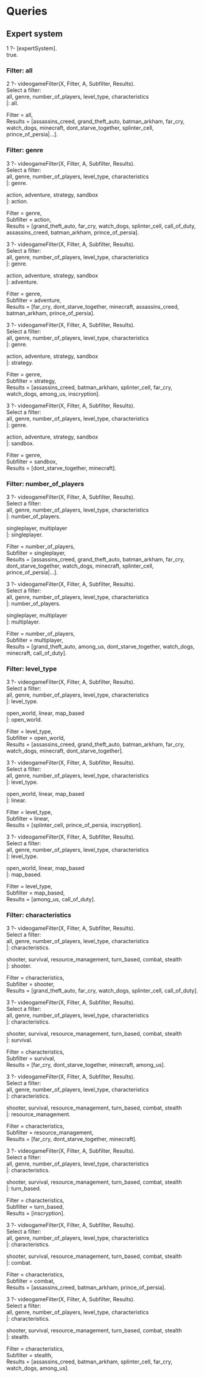 # Queries

## Expert system

1 ?- \[expertSystem\].  
true.  

### Filter: all

2 ?- videogameFilter(X, Filter, A, Subfilter, Results).  
Select a filter:  
all, genre, number_of_players, level_type, characteristics  
|: all.  

Filter = all,  
Results = \[assassins_creed, grand_theft_auto, batman_arkham, far_cry, watch_dogs, minecraft, dont_starve_together, splinter_cell, prince_of_persia|...\].  

### Filter: genre

3 ?- videogameFilter(X, Filter, A, Subfilter, Results).  
Select a filter:  
all, genre, number_of_players, level_type, characteristics  
|: genre.  

action, adventure, strategy, sandbox  
|: action.  

Filter = genre,  
Subfilter = action,  
Results = \[grand_theft_auto, far_cry, watch_dogs, splinter_cell, call_of_duty, assassins_creed, batman_arkham, prince_of_persia\].  

3 ?- videogameFilter(X, Filter, A, Subfilter, Results).  
Select a filter:  
all, genre, number_of_players, level_type, characteristics  
|: genre.  

action, adventure, strategy, sandbox  
|: adventure.  

Filter = genre,  
Subfilter = adventure,  
Results = \[far_cry, dont_starve_together, minecraft, assassins_creed, batman_arkham, prince_of_persia\].  

3 ?- videogameFilter(X, Filter, A, Subfilter, Results).  
Select a filter:  
all, genre, number_of_players, level_type, characteristics  
|: genre.  

action, adventure, strategy, sandbox  
|: strategy.  

Filter = genre,  
Subfilter = strategy,  
Results = \[assassins_creed, batman_arkham, splinter_cell, far_cry, watch_dogs, among_us, inscryption\].  

3 ?- videogameFilter(X, Filter, A, Subfilter, Results).  
Select a filter:  
all, genre, number_of_players, level_type, characteristics  
|: genre.  

action, adventure, strategy, sandbox  
|: sandbox.  

Filter = genre,  
Subfilter = sandbox,  
Results = \[dont_starve_together, minecraft\].  

### Filter: number_of_players

3 ?- videogameFilter(X, Filter, A, Subfilter, Results).  
Select a filter:  
all, genre, number_of_players, level_type, characteristics  
|: number_of_players.  

singleplayer, multiplayer  
|: singleplayer.  

Filter = number_of_players,  
Subfilter = singleplayer,  
Results = \[assassins_creed, grand_theft_auto, batman_arkham, far_cry, dont_starve_together, watch_dogs, minecraft, splinter_cell, prince_of_persia|...\].  

3 ?- videogameFilter(X, Filter, A, Subfilter, Results).  
Select a filter:  
all, genre, number_of_players, level_type, characteristics  
|: number_of_players.  

singleplayer, multiplayer  
|: multiplayer.   

Filter = number_of_players,  
Subfilter = multiplayer,  
Results = \[grand_theft_auto, among_us, dont_starve_together, watch_dogs, minecraft, call_of_duty\].  

### Filter: level_type

3 ?- videogameFilter(X, Filter, A, Subfilter, Results).  
Select a filter:  
all, genre, number_of_players, level_type, characteristics  
|: level_type.  

open_world, linear, map_based  
|: open_world.  

Filter = level_type,  
Subfilter = open_world,  
Results = \[assassins_creed, grand_theft_auto, batman_arkham, far_cry, watch_dogs, minecraft, dont_starve_together\].  

3 ?- videogameFilter(X, Filter, A, Subfilter, Results).  
Select a filter:  
all, genre, number_of_players, level_type, characteristics  
|: level_type.  

open_world, linear, map_based  
|: linear.  

Filter = level_type,  
Subfilter = linear,  
Results = \[splinter_cell, prince_of_persia, inscryption\].  

3 ?- videogameFilter(X, Filter, A, Subfilter, Results).  
Select a filter:  
all, genre, number_of_players, level_type, characteristics  
|: level_type.  

open_world, linear, map_based  
|: map_based.  

Filter = level_type,  
Subfilter = map_based,  
Results = \[among_us, call_of_duty\].

### Filter: characteristics

3 ?- videogameFilter(X, Filter, A, Subfilter, Results).  
Select a filter:  
all, genre, number_of_players, level_type, characteristics  
|: characteristics.  

shooter, survival, resource_management, turn_based, combat, stealth  
|: shooter.  

Filter = characteristics,  
Subfilter = shooter,  
Results = \[grand_theft_auto, far_cry, watch_dogs, splinter_cell, call_of_duty\].  

3 ?- videogameFilter(X, Filter, A, Subfilter, Results).  
Select a filter:  
all, genre, number_of_players, level_type, characteristics  
|: characteristics.  

shooter, survival, resource_management, turn_based, combat, stealth  
|: survival.  

Filter = characteristics,  
Subfilter = survival,  
Results = \[far_cry, dont_starve_together, minecraft, among_us\].  

3 ?- videogameFilter(X, Filter, A, Subfilter, Results).  
Select a filter:  
all, genre, number_of_players, level_type, characteristics  
|: characteristics.  

shooter, survival, resource_management, turn_based, combat, stealth  
|: resource_management.  

Filter = characteristics,  
Subfilter = resource_management,  
Results = \[far_cry, dont_starve_together, minecraft\].  

3 ?- videogameFilter(X, Filter, A, Subfilter, Results).   
Select a filter:  
all, genre, number_of_players, level_type, characteristics  
|: characteristics.  

shooter, survival, resource_management, turn_based, combat, stealth  
|: turn_based.  

Filter = characteristics,  
Subfilter = turn_based,  
Results = \[inscryption\].  

3 ?- videogameFilter(X, Filter, A, Subfilter, Results).  
Select a filter:  
all, genre, number_of_players, level_type, characteristics  
|: characteristics.  

shooter, survival, resource_management, turn_based, combat, stealth  
|: combat.  

Filter = characteristics,  
Subfilter = combat,  
Results = \[assassins_creed, batman_arkham, prince_of_persia\].  

3 ?- videogameFilter(X, Filter, A, Subfilter, Results).  
Select a filter:  
all, genre, number_of_players, level_type, characteristics  
|: characteristics.  

shooter, survival, resource_management, turn_based, combat, stealth  
|: stealth.  

Filter = characteristics,  
Subfilter = stealth,  
Results = \[assassins_creed, batman_arkham, splinter_cell, far_cry, watch_dogs, among_us\].  